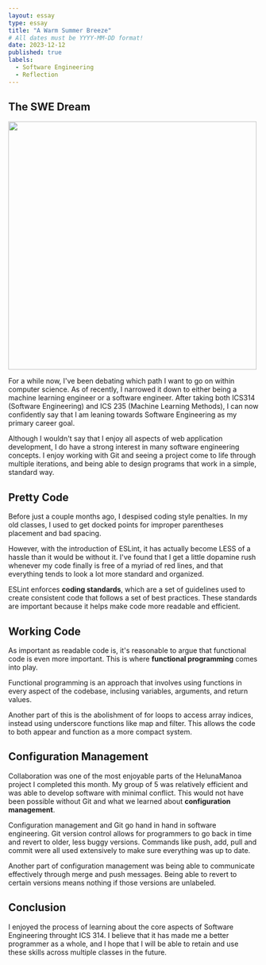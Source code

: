 ```yaml
---
layout: essay
type: essay
title: "A Warm Summer Breeze"
# All dates must be YYYY-MM-DD format!
date: 2023-12-12
published: true
labels:
  - Software Engineering
  - Reflection
---
```


## The SWE Dream

<img class="img-fluid" src="../img/landing-logged3.png" width="500" height="500">

For a while now, I've been debating which path I want to go on within computer science. As of recently, I narrowed it down to either being a machine learning engineer or a software engineer. After taking both ICS314 (Software Engineering) and ICS 235 (Machine Learning Methods), I can now confidently say that I am leaning towards Software Engineering as my primary career goal.

Although I wouldn't say that I enjoy all aspects of web application development, I do have a strong interest in many software engineering concepts. I enjoy working with Git and seeing a project come to life through multiple iterations, and being able to design programs that work in a simple, standard way.

## Pretty Code

Before just a couple months ago, I despised coding style penalties. In my old classes, I used to get docked points for improper parentheses placement and bad spacing.

However, with the introduction of ESLint, it has actually become LESS of a hassle than it would be without it. I've found that I get a little dopamine rush whenever my code finally is free of a myriad of red lines, and that everything tends to look a lot more standard and organized.

ESLint enforces **coding standards**, which are a set of guidelines used to create consistent code that follows a set of best practices. These standards are important because it helps make code more readable and efficient.

## Working Code

As important as readable code is, it's reasonable to argue that functional code is even more important. This is where **functional programming** comes into play.

Functional programming is an approach that involves using functions in every aspect of the codebase, inclusing variables, arguments, and return values.

Another part of this is the abolishment of for loops to access array indices, instead using underscore functions like map and filter. This allows the code to both appear and function as a more compact system.

## Configuration Management

Collaboration was one of the most enjoyable parts of the HelunaManoa project I completed this month. My group of 5 was relatively efficient and was able to develop software with minimal conflict. This would not have been possible without Git and what we learned about **configuration management**.

Configuration management and Git go hand in hand in software engineering. Git version control allows for programmers to go back in time and revert to older, less buggy versions. Commands like push, add, pull and commit were all used extensively to make sure everything was up to date.

Another part of configuration management was being able to communicate effectively through merge and push messages. Being able to revert to certain versions means nothing if those versions are unlabeled.

## Conclusion

I enjoyed the process of learning about the core aspects of Software Engineering throught ICS 314. I believe that it has made me a better programmer as a whole, and I hope that I will be able to retain and use these skills across multiple classes in the future.